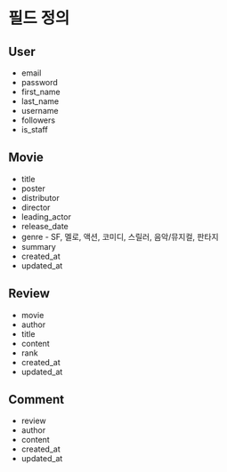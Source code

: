 # 필드 정의

## User

- email
- password
- first_name
- last_name
- username
- followers
- is_staff



## Movie

- title
- poster
- distributor
- director
- leading_actor
- release_date
- genre - SF, 멜로, 액션, 코미디, 스릴러, 음악/뮤지컬, 판타지
- summary
- created_at
- updated_at



## Review

- movie
- author
- title
- content
- rank
- created_at
- updated_at



## Comment

- review
- author
- content
- created_at
- updated_at

